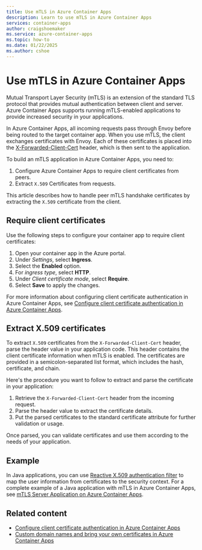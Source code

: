 ```yaml
---
title: Use mTLS in Azure Container Apps
description: Learn to use mTLS in Azure Container Apps
services: container-apps
author: craigshoemaker
ms.service: azure-container-apps
ms.topic: how-to
ms.date: 01/22/2025
ms.author: cshoe
---
```


# Use mTLS in Azure Container Apps

Mutual Transport Layer Security (mTLS) is an extension of the standard TLS protocol that provides mutual authentication between client and server. Azure Container Apps supports running mTLS-enabled applications to provide increased security in your applications.

In Azure Container Apps, all incoming requests pass through Envoy before being routed to the target container app. When you use mTLS, the client exchanges certificates with Envoy. Each of these certificates is placed into the [X-Forwarded-Client-Cert](ingress-overview.md#http-headers) header, which is then sent to the application.

To build an mTLS application in Azure Container Apps, you need to:

1. Configure Azure Container Apps to require client certificates from peers.
2. Extract `X.509` Certificates from requests.

This article describes how to handle peer mTLS handshake certificates by extracting the `X.509` certificate from the client.

## Require client certificates

Use the following steps to configure your container app to require client certificates:

1. Open your container app in the Azure portal.
1. Under *Settings*, select **Ingress**.
1. Select the **Enabled** option.
1. For *ingress type*, select **HTTP**.
1. Under *Client certificate mode*, select **Require**.
1. Select **Save** to apply the changes.

For more information about configuring client certificate authentication in Azure Container Apps, see [Configure client certificate authentication in Azure Container Apps](client-certificate-authorization.md).

## Extract X.509 certificates

To extract `X.509` certificates from the `X-Forwarded-Client-Cert` header, parse the header value in your application code. This header contains the client certificate information when mTLS is enabled. The certificates are provided in a semicolon-separated list format, which includes the hash, certificate, and chain.

Here's the procedure you want to follow to extract and parse the certificate in your application:

1. Retrieve the `X-Forwarded-Client-Cert` header from the incoming request.
1. Parse the header value to extract the certificate details.
1. Put the parsed certificates to the standard certificate attribute for further validation or usage.

Once parsed, you can validate certificates and use them according to the needs of your application.

## Example

In Java applications, you can use [Reactive X.509 authentication filter](https://docs.spring.io/spring-security/reference/reactive/authentication/x509.html) to map the user information from certificates to the security context. For a complete example of a Java application with mTLS in Azure Container Apps, see [mTLS Server Application on Azure Container Apps](https://github.com/Azure-Samples/azure-container-apps-java-samples/tree/main/azure-container-apps-mtls-certificate-filter).

## Related content

- [Configure client certificate authentication in Azure Container Apps](client-certificate-authorization.md)
- [Custom domain names and bring your own certificates in Azure Container Apps](custom-domains-certificates.md)
